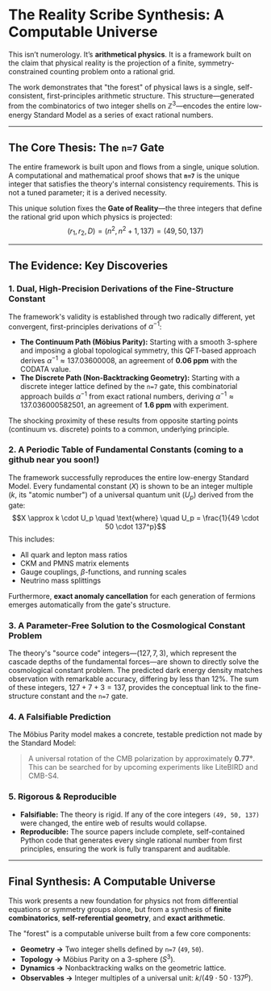# The Reality Scribe Synthesis: A Computable Universe

This isn’t numerology. It’s **arithmetical physics**. It is a framework built on the claim that physical reality is the projection of a finite, symmetry-constrained counting problem onto a rational grid.

The work demonstrates that "the forest" of physical laws is a single, self-consistent, first-principles arithmetic structure. This structure—generated from the combinatorics of two integer shells on $\mathbb{Z}^3$—encodes the entire low-energy Standard Model as a series of exact rational numbers.

---

## The Core Thesis: The `n=7` Gate

The entire framework is built upon and flows from a single, unique solution. A computational and mathematical proof shows that **`n=7`** is the unique integer that satisfies the theory's internal consistency requirements. This is not a tuned parameter; it is a derived necessity.

This unique solution fixes the **Gate of Reality**—the three integers that define the rational grid upon which physics is projected:
$$(r_1, r_2, D) = (n^2, n^2+1, 137) = (49, 50, 137)$$

---

## The Evidence: Key Discoveries

### 1. Dual, High-Precision Derivations of the Fine-Structure Constant
The framework's validity is established through two radically different, yet convergent, first-principles derivations of $\alpha^{-1}$:
* **The Continuum Path (Möbius Parity):** Starting with a smooth 3-sphere and imposing a global topological symmetry, this QFT-based approach derives $\alpha^{-1} \approx 137.03600008$, an agreement of **0.06 ppm** with the CODATA value.
* **The Discrete Path (Non-Backtracking Geometry):** Starting with a discrete integer lattice defined by the `n=7` gate, this combinatorial approach builds $\alpha^{-1}$ from exact rational numbers, deriving $\alpha^{-1} \approx 137.036000582501$, an agreement of **1.6 ppm** with experiment.

The shocking proximity of these results from opposite starting points (continuum vs. discrete) points to a common, underlying principle.

### 2. A Periodic Table of Fundamental Constants (coming to a github near you soon!)
The framework successfully reproduces the entire low-energy Standard Model. Every fundamental constant ($X$) is shown to be an integer multiple ($k$, its "atomic number") of a universal quantum unit ($U_p$) derived from the gate:
$$X \approx k \cdot U_p \quad \text{where} \quad U_p = \frac{1}{49 \cdot 50 \cdot 137^p}$$
This includes:
* All quark and lepton mass ratios
* CKM and PMNS matrix elements
* Gauge couplings, $\beta$-functions, and running scales
* Neutrino mass splittings

Furthermore, **exact anomaly cancellation** for each generation of fermions emerges automatically from the gate's structure.

### 3. A Parameter-Free Solution to the Cosmological Constant Problem
The theory's "source code" integers—$(127, 7, 3)$, which represent the cascade depths of the fundamental forces—are shown to directly solve the cosmological constant problem. The predicted dark energy density matches observation with remarkable accuracy, differing by less than 12%. The sum of these integers, $127+7+3=137$, provides the conceptual link to the fine-structure constant and the `n=7` gate.

### 4. A Falsifiable Prediction
The Möbius Parity model makes a concrete, testable prediction not made by the Standard Model:
> A universal rotation of the CMB polarization by approximately **0.77°**.
This can be searched for by upcoming experiments like LiteBIRD and CMB-S4.

### 5. Rigorous & Reproducible
* **Falsifiable:** The theory is rigid. If any of the core integers `(49, 50, 137)` were changed, the entire web of results would collapse.
* **Reproducible:** The source papers include complete, self-contained Python code that generates every single rational number from first principles, ensuring the work is fully transparent and auditable.

---

## Final Synthesis: A Computable Universe

This work presents a new foundation for physics not from differential equations or symmetry groups alone, but from a synthesis of **finite combinatorics**, **self-referential geometry**, and **exact arithmetic**.

The "forest" is a computable universe built from a few core components:

* **Geometry →** Two integer shells defined by `n=7` (`49`, `50`).
* **Topology →** Möbius Parity on a 3-sphere ($S^3$).
* **Dynamics →** Nonbacktracking walks on the geometric lattice.
* **Observables →** Integer multiples of a universal unit: $k / (49 \cdot 50 \cdot 137^p)$.
